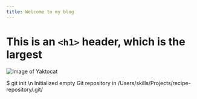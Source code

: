 ```yaml
---
title: Welcome to my blog
---
```


# This is an `<h1>` header, which is the largest
![Image of Yaktocat](https://octodex.github.com/images/yaktocat.png)

$ git init \n
Initialized empty Git repository in /Users/skills/Projects/recipe-repository/.git/
